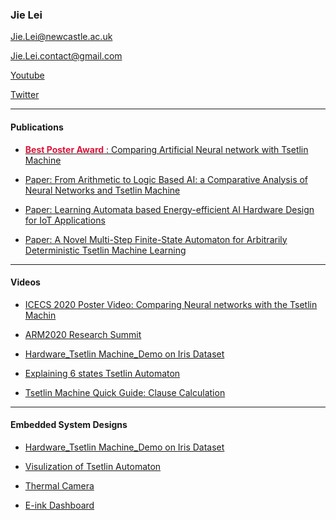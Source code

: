 
### Jie Lei

Jie.Lei@newcastle.ac.uk

Jie.Lei.contact@gmail.com

[Youtube](https://www.youtube.com/channel/UCbG3LTzpZPVncPePOpqxW9w)    

[Twitter](https://twitter.com/That_JieLei)

---
#### Publications

- [<span style="color:Crimson"> **Best Poster Award** </span>:  Comparing Artificial Neural network with Tsetlin Machine](https://github.com/JieGH/about/blob/gh-pages/ICECS2020/-%20Poster%20-.pdf)

- [Paper: From Arithmetic to Logic Based AI: a Comparative Analysis of Neural Networks and Tsetlin Machine](https://github.com/JieGH/about/blob/gh-pages/ICECS2020/ICECS2020_ID_8231_From_Arithmetic_to_Logic_Based_AI.pdf)

- [Paper: Learning Automata based Energy-efficient AI Hardware Design for IoT Applications](https://doi.org/10.1098/rsta.2019.0593)

- [Paper: A Novel Multi-Step Finite-State Automaton for Arbitrarily Deterministic Tsetlin Machine Learning](https://arxiv.org/abs/2007.02114)

---
#### Videos

- [ICECS 2020 Poster Video: Comparing Neural networks with the Tsetlin Machin](https://youtu.be/9kjk-lMhSrM)

- [ARM2020 Research Summit](https://youtu.be/N-wkgibJAZE)

- [Hardware_Tsetlin Machine_Demo on Iris Dataset](https://youtu.be/BzaPGByX-hg)

- [Explaining 6 states Tsetlin Automaton](https://youtu.be/XzWSPo7GF94)

- [Tsetlin Machine Quick Guide: Clause Calculation](https://youtu.be/Yfrt-W40LiI)


---
#### Embedded System Designs

- [Hardware_Tsetlin Machine_Demo on Iris Dataset](https://github.com/JieGH/Hardware_TM_Demo)

- [Visulization of Tsetlin Automaton](https://github.com/JieGH/The-Ruler-of-Tsetlin-Automaton)

- [Thermal Camera](https://github.com/JieGH/Thermal-Camera)

- [E-ink Dashboard](https://github.com/JieGH/Epaper-Dashboard_7.5inch)
